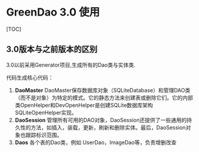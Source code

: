 # GreenDao 3.0 使用
[TOC]

## 3.0版本与之前版本的区别

3.0以前采用Generator项目,生成所有的Dao类与实体类.

代码生成核心代码：
1. **DaoMaster** DaoMaster保存数据库对象（SQLiteDatabase）和管理DAO类（而不是对象）为特定的模式。它的静态方法来创建表或删除它们。它的内部类OpenHelper和DevOpenHelper是创建SQLite数据库架构SQLiteOpenHelper实现。
2. **DaoSession** 管理所有可用的DAO对象，DaoSession还提供了一些通用的持久性的方法，如插入，装载，更新，刷新和删除实体。最后，DaoSession对象也跟踪标识范围。
3. **Daos** 各个表的Dao类，例如 UserDao，ImageDao等，负责增删改查